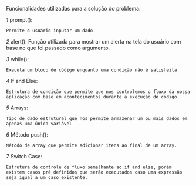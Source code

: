 Funcionalidades utilizadas para a solução do problema:


*1* prompt():

    Permite o usuário inputar um dado



*2* alert():
    Função utilizada para mostrar um alerta na tela do usuário com base no que foi passado como argumento.

*3* while():

    Executa um bloco de código enquanto uma condição não é satisfeita



*4* If and Else:

    Estrutura de condição que permite que nos controlemos o fluxo da nossa aplicação com base em acontecimentos durante a execução do código.

*5* Arrays:

    Tipo de dado estrutural que nos permite armazenar um ou mais dados em apenas uma única variável


*6* Método push():

    Método de array que permite adicionar itens ao final de um array.


*7* Switch Case:

    Estrutura de controle de fluxo semelhante ao if and else, porém existem casos pré definidos que serão executados caso uma expressão seja igual a um caso existente.













